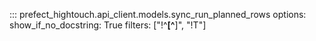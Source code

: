 ::: prefect_hightouch.api_client.models.sync_run_planned_rows
    options:
      show_if_no_docstring: True
      filters: ["!^__[^__]", "!T"]